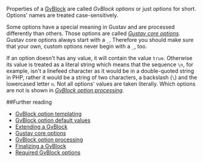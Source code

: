 Properties of a [GvBlock](GvBlock) are called *GvBlock options* or just *options* for short.  
Options' names are treated case-sensitively.

Some options have a special meaning in Gustav and are processed differently than others. Those options are called [*Gustav core options*](Gustav-core-options). Gustav core options always start with a `_`. Therefore you should make sure that your own, custom options never begin with a `_`, too.

If an option doesn't has any value, it will contain the value `true`. Otherwise its value is treated as a literal string which means that the sequence `\n`, for example, isn't a linefeed character as it would be in a double-quoted string in PHP, rather it would be a string of two characters, a backslash (`\`) and the lowercased letter `n`. Not all options' values are taken literally. Which options are not is shown in [*GvBlock option processing*](GvBlock-option-processing).



##Further reading

+   [GvBlock option templating](GvBlock-option-templating)
+   [GvBlock option default values](GvBlock-option-default-values)
+   [Extending a GvBlock](Extending-a-GvBlock)
+   [Gustav core options](Gustav-core-options)
+   [GvBlock option processing](GvBlock-option-processing)
+   [Finalizing a GvBlock](Finalizing-a-GvBlock)
+   [Required GvBlock options](Required-GvBlock-options)